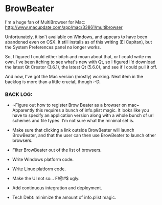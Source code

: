 # BrowBeater

I'm a huge fan of MultiBrowser for Mac:
http://www.macupdate.com/app/mac/33861/multibrowser

Unfortunately, it isn't available on Windows, and appears to have been
abandoned even on OSX. It still installs as of this writing (El
Capitan), but the System Preferences panel no longer works.

So, I figured I could either bitch and moan about that, or I could
write my own. I've been itching to see what's new with Qt, so I
figured I'd download the latest Qt Creator (3.6.1), the latest Qt
(5.6.0), and see if I could pull it off.

And now, I've got the Mac version (mostly) working. Next item in the
backlog is more than a little crucial, though :-D.

### BACK LOG:

* ~Figure out how to register Brow Beater as a browser on mac~
  Apparently this requires a bunch of info.plist magic. It looks like
  you have to specify an application version along with a whole bunch
  of url schemes and file types. I'm not sure what the minimal set is.

* Make sure that clicking a link outside BrowBeater will launch
  BrowBeater, and that the user can then use BrowBeater to launch
  other browsers.

* Filter BrowBeater out of the list of browsers.

* Write Windows platform code.

* Write Linux platform code.

* Make the UI not so... F!@#$ ugly.

* Add continuous integration and deployment.

* Tech Debt: minimize the amount of info.plist magic.

